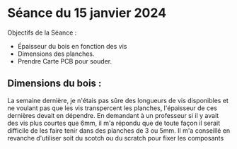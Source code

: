 # Séance du 15 janvier 2024

Objectifs de la Séance :
- Épaisseur du bois en fonction des vis
- Dimensions des planches. 
- Prendre Carte PCB pour souder.

## Dimensions du bois :
La semaine dernière, je n'étais pas sûre des longueurs de vis disponibles et ne voulant pas que les vis transpercent les planches,
l'épaisseur de ces dernières  devait en dépendre. En demandant à un professeur si il y avait des vis plus courtes que 6mm, il m'a répondu que de toute façon 
il serait difficile de les faire tenir dans des planches de 3 ou 5mm.
Il m'a conseillé en revanche d'utiliser soit du scotch ou du scratch pour fixer les composants 
